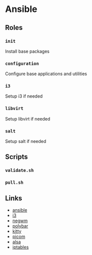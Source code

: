 # Ansible

## Roles

### `init`

Install base packages

### `configuration`

Configure base applications and utilities

### `i3`

Setup i3 if needed

### `libvirt`

Setup libvirt if needed

### `salt`

Setup salt if needed

## Scripts

### `validate.sh`

### `pull.sh`

## Links

- [ansible](https://www.ansible.com/)
- [i3](https://i3wm.org/)
- [negwm](https://github.com/neg-serg/negwm)
- [polybar](https://polybar.github.io/)
- [kitty](https://github.com/kovidgoyal/kitty)
- [picom](https://wiki.archlinux.org/title/Picom)
- [alsa](https://wiki.archlinux.org/title/Advanced_Linux_Sound_Architecture)
- [iptables](https://wiki.archlinux.org/title/Iptables)
